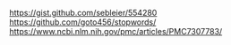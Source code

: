 https://gist.github.com/sebleier/554280
https://github.com/goto456/stopwords/
https://www.ncbi.nlm.nih.gov/pmc/articles/PMC7307783/
